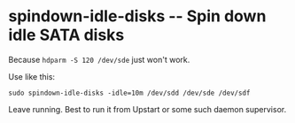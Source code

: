 spindown-idle-disks -- Spin down idle SATA disks
================================================

Because `hdparm -S 120 /dev/sde` just won't work.

Use like this:

    sudo spindown-idle-disks -idle=10m /dev/sdd /dev/sde /dev/sdf

Leave running. Best to run it from Upstart or some such daemon
supervisor.
